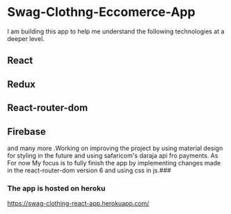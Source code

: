 # Swag-Clothng-Eccomerce-App

I am building this app to help me understand the following technologies at a deeper level.

## React

## Redux

## React-router-dom

## Firebase

and many more .Working on improving the project by using material design for styling in the future and using safaricom's daraja api fro payments. As For now My focus is to fully finish the app by implementing changes made in the react-router-dom version 6 and using css in js.###

### The app is hosted on heroku

<https://swag-clothing-react-app.herokuapp.com/>
